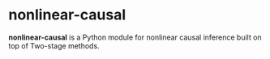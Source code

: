 # nonlinear-causal

**nonlinear-causal** is a Python module for nonlinear causal inference built on top of Two-stage methods.

